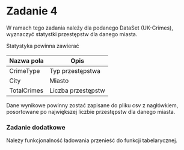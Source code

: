 # Zadanie 4

W ramach tego zadania należy dla podanego DataSet (UK-Crimes), wyznaczyć statystki przestępstw dla danego miasta.

Statystyka powinna zawierać 

| Nazwa pola  | Opis               |
| ----------- | ------------------ |
| CrimeType   | Typ przestępstwa   |
| City        | Miasto             |
| TotalCrimes | Liczba przestępstw |

Dane wynikowe powinny zostać zapisane do pliku csv z nagłówkiem, posortowane po największej liczbie przestępstw dla danego miasta.

### Zadanie dodatkowe

Należy funkcjonalność ładowania przenieść do funkcji tabelarycznej.